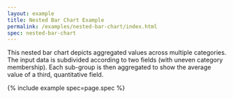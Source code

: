```yaml
---
layout: example
title: Nested Bar Chart Example
permalink: /examples/nested-bar-chart/index.html
spec: nested-bar-chart
---
```


This nested bar chart depicts aggregated values across multiple categories. The input data is subdivided according to two fields (with uneven category membership). Each sub-group is then aggregated to show the average value of a third, quantitative field.

{% include example spec=page.spec %}
